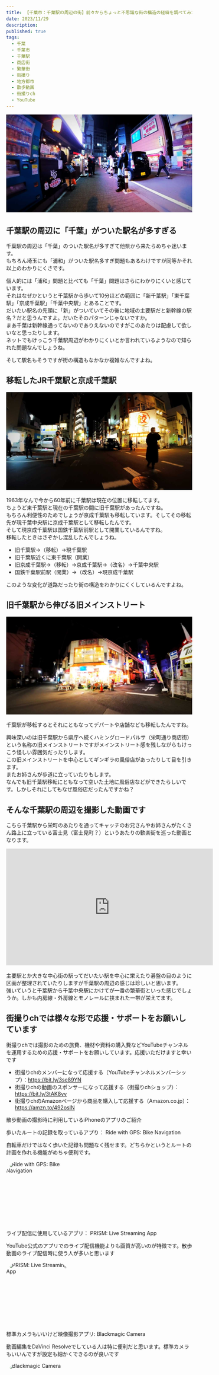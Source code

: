 ```yaml
---
title: 【千葉市：千葉駅の周辺の街】前々からちょっと不思議な街の構造の経緯を調べてみた
date: 2023/11/29
description: 
published: true
tags:
  - 千葉
  - 千葉市
  - 千葉駅
  - 商店街
  - 繁華街
  - 街撮り
  - 地方都市
  - 散歩動画
  - 街撮りch
  - YouTube
---
```


![千葉の歓楽街](/images/2023/11/chiba-002.jpg "千葉の歓楽街")

## 千葉駅の周辺に「千葉」がついた駅名が多すぎる

千葉駅の周辺は「千葉」のついた駅名が多すぎて他県から来たらめちゃ迷います。  
もちろん埼玉にも「浦和」がついた駅名多すぎ問題もあるわけですが同等かそれ以上のわかりにくさです。  

個人的には「浦和」問題と比べても「千葉」問題はさらにわかりにくいと感じています。  
それはなぜかというと千葉駅から歩いて10分ほどの範囲に「新千葉駅」「東千葉駅」「京成千葉駅」「千葉中央駅」とあることです。  
だいたい駅名の先頭に「新」がついていてその後に地域の主要駅だと新幹線の駅名？だと思うんですよ。だいたそのパターンじゃないですか。  
まあ千葉は新幹線通ってないのでありえないのですがこのあたりは配慮して欲しいなと思ったりします。  
ネットでもけっこう千葉駅周辺がわかりにくいとか言われているようなので知られた問題なんでしょうね。  

そして駅名もそうですが街の構造もなかなか複雑なんですよね。

<!-- more -->

## 移転したJR千葉駅と京成千葉駅

![千葉の歓楽街](/images/2023/11/chiba-003.jpg "千葉の歓楽街")

1963年なんで今から60年前に千葉駅は現在の位置に移転してます。  
ちょうど東千葉駅と現在の千葉駅の間に旧千葉駅があったんですね。  
もちろん利便性のためでしょうが京成千葉駅も移転しています。そしてその移転先が現千葉中央駅に京成千葉駅として移転したんです。  
そして現京成千葉駅は国鉄千葉駅前駅として開業しているんですね。  
移転したときはさぞかし混乱したんでしょうね。

* 旧千葉駅→（移転）→現千葉駅
* 旧千葉駅近くに東千葉駅（開業）
* 旧京成千葉駅→（移転）→京成千葉駅→（改名）→千葉中央駅
* 国鉄千葉駅前駅（開業）→（改名）→現京成千葉駅

このような変化が道路だったり街の構造をわかりにくくしているんですよね。

## 旧千葉駅から伸びる旧メインストリート

![栄町の怪しいネオン](/images/2023/11/chiba-001.jpg "栄町の怪しいネオン")

千葉駅が移転するとそれにともなってデパートや店舗なども移転したんですね。  

興味深いのは旧千葉駅から県庁へ続くハミングロードパルサ（栄町通り商店街）という名称の旧メインストリートですがメインストリート感を残しながらもけっこう怪しい雰囲気だったりします。  
この旧メインストリートを中心としてギンギラの風俗店があったりして目を引きます。  
またお姉さんが歩道に立っていたりもします。  
なんでも旧千葉駅移転にともなって空いた土地に風俗店などができたらしいです。しかしそれにしてもなぜ風俗店だったんですかね？  

## そんな千葉駅の周辺を撮影した動画です

こちら千葉駅から栄町のあたりを通ってキャッチのお兄さんやお姉さんがたくさん路上に立っている富士見（富士見町？）というあたりの歓楽街を巡った動画となります。

<div class="youtube">
<iframe width="560" height="315" src="https://www.youtube.com/embed/QOy3wmPuHi4?si=PDC8mNHiF3CuG4rI" title="YouTube video player" frameborder="0" allow="accelerometer; autoplay; clipboard-write; encrypted-media; gyroscope; picture-in-picture; web-share" allowfullscreen></iframe>
</div>

主要駅とか大きな中心街の駅ってだいたい駅を中心に栄えたり碁盤の目のように区画が整理されていたりしますが千葉駅の周辺の感じは珍しいと思います。  
強いていうと千葉駅から千葉中央駅にかけてが一番の繁華街といった感じでしょうか。しかも内房線・外房線とモノレールに挟まれた一帯が栄えてます。  

## 街撮りchでは様々な形で応援・サポートをお願いしています

街撮りchでは撮影のための旅費、機材や資料の購入費などYouTubeチャンネルを運用するための応援・サポートをお願いしています。応援いただけますと幸いです

* 街撮りchのメンバーになって応援する（YouTubeチャンネルメンバーシップ）：https://bit.ly/3se89YN
* 街撮りchの動画のスポンサーになって応援する（街撮りchショップ）：https://bit.ly/3tAK8vv
* 街撮りchのAmazonページから商品を購入して応援する（Amazon.co.jp）：https://amzn.to/492osIN

<div class="app-info">
<p class="h2">散歩動画の撮影時に利用しているiPhoneのアプリのご紹介</p>
</div>
<div class="app-info">
<p class="h3">歩いたルートの記録を取っているアプり： Ride with GPS: Bike Navigation</p>
<p class="text">自転車だけではなく歩いた記録も問題なく残せます。どちらかというとルートの計画を作れる機能がめちゃ便利です。</p>
<a href="https://apps.apple.com/jp/app/ride-with-gps-bike-navigation/id893687399?itscg=30200&amp;itsct=apps_box_appicon" style="width: 170px; height: 170px; border-radius: 22%; overflow: hidden; display: inline-block; vertical-align: middle;"><img src="https://is1-ssl.mzstatic.com/image/thumb/Purple116/v4/0d/ae/8d/0dae8d61-de41-82f9-7db3-e5f556dec237/AppIcon-0-1x_U007emarketing-0-7-0-85-220.png/540x540bb.jpg" alt="Ride with GPS: Bike Navigation" style="width: 170px; height: 170px; border-radius: 22%; overflow: hidden; display: inline-block; vertical-align: middle;"></a>
</div>

<div class="app-info">
<p class="h3">ライブ配信に使用しているアプリ： PRISM: Live Streaming App</p>
<p class="text">YouTube公式のアプリでのライブ配信機能よりも画質が高いのが特徴です。散歩動画のライブ配信時に使う人が多いと思います</p>
<a href="https://apps.apple.com/jp/app/prism-live-streaming-app/id1319056339?itscg=30200&amp;itsct=apps_box_appicon" style="width: 170px; height: 170px; border-radius: 22%; overflow: hidden; display: inline-block; vertical-align: middle;"><img src="https://is1-ssl.mzstatic.com/image/thumb/Purple116/v4/c0/4c/5c/c04c5cc5-bf2d-2f2a-d1db-e92e43a3c43a/AppIcon-1x_U007emarketing-0-7-0-85-220.png/540x540bb.jpg" alt="PRISM: Live Streaming App" style="width: 170px; height: 170px; border-radius: 22%; overflow: hidden; display: inline-block; vertical-align: middle;"></a>
</div>

<div class="app-info">
<p class="h3">標準カメラもいいけど映像撮影アプリ: Blackmagic Camera</p>
<p class="text">動画編集をDaVinci Resolveでしている人は特に便利だと思います。標準カメラもいいんですが設定も細かくできるのが良いです</p>
<a href="https://apps.apple.com/jp/app/blackmagic-camera/id6449580241?itscg=30200&amp;itsct=apps_box_appicon" style="width: 170px; height: 170px; border-radius: 22%; overflow: hidden; display: inline-block; vertical-align: middle;"><img src="https://is1-ssl.mzstatic.com/image/thumb/Purple116/v4/08/50/8c/08508c82-9c60-0e8e-8511-765d6e2b5898/AppIcon-1x_U007emarketing-0-8-0-85-220.png/540x540bb.jpg" alt="Blackmagic Camera" style="width: 170px; height: 170px; border-radius: 22%; overflow: hidden; display: inline-block; vertical-align: middle;"></a>
</div>
